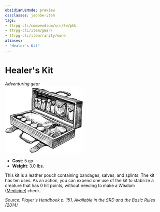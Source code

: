 ```yaml
---
obsidianUIMode: preview
cssclasses: json5e-item
tags:
- ttrpg-cli/compendium/src/5e/phb
- ttrpg-cli/item/gear/
- ttrpg-cli/item/rarity/none
aliases: 
- "Healer's Kit"
---
```

# Healer's Kit
*Adventuring gear*  
![](/CLI/items/img/healers-kit.webp#right)

- **Cost**: 5 gp
- **Weight**: 3.0 lbs.

This kit is a leather pouch containing bandages, salves, and splints. The kit has ten uses. As an action, you can expend one use of the kit to stabilize a creature that has 0 hit points, without needing to make a Wisdom ([Medicine](/CLI/skills.md#Medicine)) check.

*Source: Player's Handbook p. 151. Available in the <span title='Systems Reference Document (5.1)'>SRD</span> and the Basic Rules (2014)*